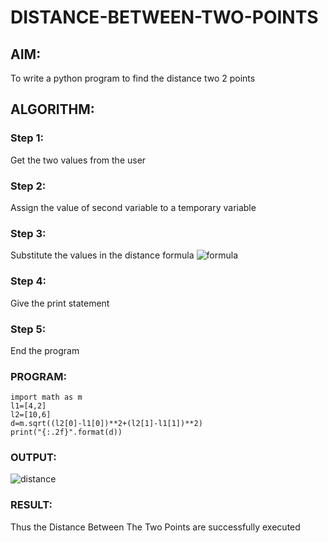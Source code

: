 # DISTANCE-BETWEEN-TWO-POINTS

## AIM:
To write a python program to find the distance two 2 points
## ALGORITHM:
### Step 1: 
Get the two values from the user
### Step 2: 
Assign the value of second variable to a temporary variable 
### Step 3: 
Substitute the values in the distance formula  ![formula](/formula.jpg)
### Step 4: 
Give the print statement
### Step 5: 
End the program
### PROGRAM:
```
import math as m
l1=[4,2]
l2=[10,6]
d=m.sqrt((l2[0]-l1[0])**2+(l2[1]-l1[1])**2)
print("{:.2f}".format(d))
```
  
### OUTPUT:

![distance](https://user-images.githubusercontent.com/118447015/209440179-5c795c0c-5dbd-4c1f-a7d0-82ea37c1b526.png)



### RESULT:
Thus the Distance Between The Two Points are successfully executed
